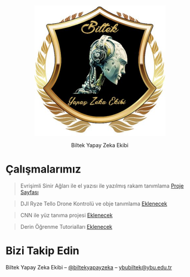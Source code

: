 <p align="center">
  <img src="ReadmeFiles/logo.jpg" width="350" title="hover text">
</p>

<p align="center"> Biltek Yapay Zeka Ekibi </p>

# Çalışmalarımız

> Evrişimli Sinir Ağları ile el yazısı ile yazılmış rakam tanımlama [Proje Sayfası](https://github.com/aybubiltek/yapayzeka/tree/master/Handwritten_Digit_Recognition_Using_CNN)

> DJI Ryze Tello Drone Kontrolü ve obje tanımlama [Eklenecek](https://github.com/aybubiltek/yapayzeka/)

> CNN ile yüz tanıma projesi [Eklenecek](https://github.com/aybubiltek/yapayzeka/)

> Derin Öğrenme Tutorialları [Eklenecek](https://github.com/aybubiltek/yapayzeka/)

# Bizi Takip Edin

Biltek Yapay Zeka Ekibi – [@biltekyapayzeka](https://twitter.com/biltekyapayzeka) – ybubiltek@ybu.edu.tr
